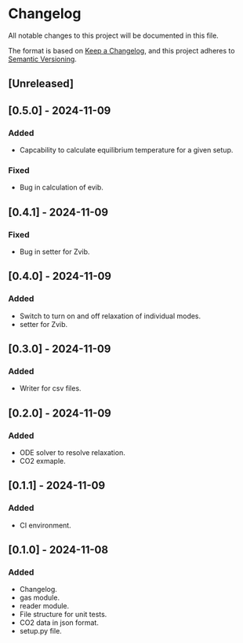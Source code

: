 # Changelog

All notable changes to this project will be documented in this file.

The format is based on [Keep a Changelog](https://keepachangelog.com/en/1.1.0/),
and this project adheres to [Semantic Versioning](https://semver.org/spec/v2.0.0.html).

## [Unreleased]

## [0.5.0] - 2024-11-09

### Added
- Capcability to calculate equilibrium temperature for a given setup.

### Fixed

- Bug in calculation of evib.

## [0.4.1] - 2024-11-09

### Fixed

- Bug in setter for Zvib.

## [0.4.0] - 2024-11-09

### Added

- Switch to turn on and off relaxation of individual modes.
- setter for Zvib.

## [0.3.0] - 2024-11-09

### Added

- Writer for csv files.

## [0.2.0] - 2024-11-09

### Added

- ODE solver to resolve relaxation.
- CO2 exmaple.

## [0.1.1] - 2024-11-09

### Added

- CI environment.

## [0.1.0] - 2024-11-08

### Added

- Changelog.
- gas module.
- reader module.
- File structure for unit tests.
- CO2 data in json format.
- setup.py file.